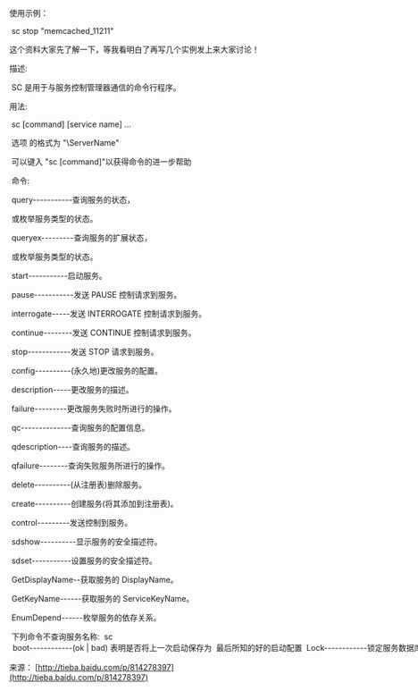 使用示例：

​    sc stop "memcached_11211"

这个资料大家先了解一下，等我看明白了再写几个实例发上来大家讨论！

描述:

​         SC 是用于与服务控制管理器通信的命令行程序。

用法:

​         sc <server> [command] [service name] <option1> <option2>...

​         选项 <server> 的格式为 "\\ServerName"

​         可以键入 "sc [command]"以获得命令的进一步帮助

​         命令:

​           query-----------查询服务的状态，

​                           或枚举服务类型的状态。

​           queryex---------查询服务的扩展状态，

​                           或枚举服务类型的状态。

​           start-----------启动服务。

​           pause-----------发送 PAUSE 控制请求到服务。

​           interrogate-----发送 INTERROGATE 控制请求到服务。

​           continue--------发送 CONTINUE 控制请求到服务。

​           stop------------发送 STOP 请求到服务。

​           config----------(永久地)更改服务的配置。

​           description-----更改服务的描述。

​           failure---------更改服务失败时所进行的操作。

​           qc--------------查询服务的配置信息。

​           qdescription----查询服务的描述。

​           qfailure--------查询失败服务所进行的操作。

​           delete----------(从注册表)删除服务。

​           create----------创建服务(将其添加到注册表)。

​           control---------发送控制到服务。

​           sdshow----------显示服务的安全描述符。

​           sdset-----------设置服务的安全描述符。

​           GetDisplayName--获取服务的 DisplayName。

​           GetKeyName------获取服务的 ServiceKeyName。

​           EnumDepend------枚举服务的依存关系。

​         下列命令不查询服务名称:
​         sc <server> <command> <option>
​           boot------------(ok | bad) 表明是否将上一次启动保存为
​                           最后所知的好的启动配置
​           Lock------------锁定服务数据库
​           QueryLock-------查询 SCManager 数据库的 LockStatus
示例:
​         sc start MyService
通过sc /?查询到sc原来还有这么多子命令，不过我们肯定用不了这么多，经常用到的只有那么几个而已，常用的几个就该就是"start stop config"所以在这里我也就不一一都列出来了，只把提到的三个命令的帮助列一下：
start-----------启动服务。
方法很简单，简单到CMD帮助里都懒得写这些了，但是我还是写写，免得有些朋友不解
用法：sc start 服务名
例如：sc start dhcp
但是这个命令只能够启动一些状态为“手动”的服务，对于已经禁用的服务是无法启动的，已禁用的服务需要用sc config来重新配置方可启动，下面就讲sc config
config----------(永久地)更改服务的配置。
sc config可以更改服务的配置，比如把禁用改为自动或手动还有一些比如工作，注释之类的，这个在cmd下有详细的帮助文档
引用内容
描述:
​         在注册表和服务数据库中修改服务项。
用法:
​         sc <server> config [service name] <option1> <option2>...
选项:
注意: 选项名称包括等号。
type= <own|share|interact|kernel|filesys|rec|adapt>
start= <boot|system|auto|demand|disabled>
error= <normal|severe|critical|ignore>
binPath= <BinaryPathName>
group= <LoadOrderGroup>
tag= <yes|no>
depend= <依存关系(以 / (斜杠) 分隔)>
obj= <AccountName|ObjectName>
DisplayName= <显示名称>
password= <密码>
stop------------发送 STOP 请求到服务。
sc stop和sc start的功能相反，也是由于太简单所以帮助里找不到信息...
方法是sc stop 服务名 它可以停止自动、手动、和已禁止但仍在运行的服务。 
本文转载自『简单男人's Blog』[http://blog.56uc.com/article.asp?id=406](http://jump.bdimg.com/safecheck/index?url=x+Z5mMbGPAvfX76U6h3ijw8KmHdZ7as7h8p6CIEizDUn6MMfYHXFCERd+Zw+1opuG93tj+GxqonrAsFJ/jjqcE3DJin6vI3VNMv8EJk0QK+3kTxPgAPtY/CeL3laM4cvp+zgUtZD27kG7WKNAdaYvHY9qHh6BM0y)
1.服务显示名和注册键的区别，显示名称主要是在外面显示的名字(如上一个Subversion Server)可以用命令msconfig和service.msc来查看
键名的查看，一个是用regedit注册表中HKEY_LOCAL_MACHINE->system->service中去查看
键名和显示名的转化：sc GetKeyName (显示名) ---->由显示名得到键名
​        sc GetDisplayName (键名)---->由键名得到显示名
2.对服务的操作都得由键名来做，显示名称不起作用
3.得到键名后就可以像linux命令service那样来操作服务
服务启动sc start (keyname:example 
服务删除sc delete(keyname:example svn)
等等
4.服务注册(类似与linux中系统启动自动加载的东西)
sc create SVN binpath= "C:Program FilesSubversionbinsvnserve.exe --service -r D:svn" displayname= "Subversion Server" depend= Tcpip start= auto 
其中sc create 是sc 注册命令
svn : 是服务注册时的键名
binpath : 是服务加载程序启动文件的路径和命令参数
displayname ：是服务显示名
depend       ：传输依赖的协议
start        ：是否自动启动
​     说明：上面的那个例子是注册一个svn的服务
5.总结
对于sc的命令，windows不常用，但是在linux下经常用service命令，其实这两个命令都是一样的，通过svn在windows下注册的例子
可以很好的学习这个东西：
通过学习这个命令还可以很好的了解windows的注册表结构，以便很好的了解windows启动时的信息加载
对于这个命令的官方文档：[http://technet.microsoft.com/en-us/library/bb490995.aspx](http://jump.bdimg.com/safecheck/index?url=x+Z5mMbGPAvk142aT8eamJAw/oaSu1FzDFfk9Qa7eLQnp0MuihgZ5MFx74XxJxmJbfslGwSGj4RADvDOOyu4gdWTLfHjtSfcTYPPBvYS5ynrAsFJ/jjqcE3DJin6vI3VNMv8EJk0QK+3kTxPgAPtY/CeL3laM4cvp+zgUtZD27kG7WKNAdaYvHY9qHh6BM0y)可以参考这个
以下补充一条SVN配置的SC命令：
sc create SVN binpath= "d:\svn152\bin\svnserve.exe --service -r D:\svn152" displayname= "Subversion Server" depend= Tcpip start= auto

来源： [http://tieba.baidu.com/p/814278397](http://tieba.baidu.com/p/814278397)